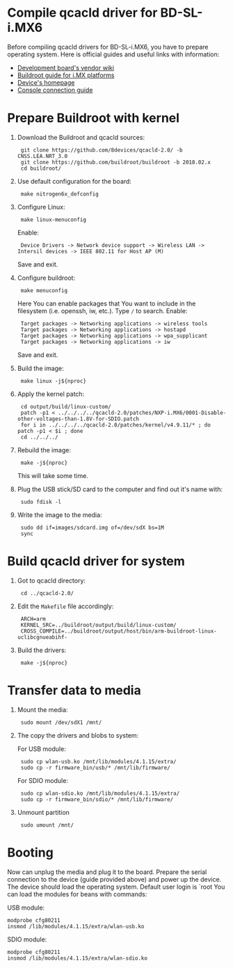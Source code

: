 Compile qcacld driver for BD-SL-i.MX6
=====================================

Before compiling qcacld drivers for BD-SL-i.MX6, you have to prepare operating system. Here is official guides and useful links with information:
 - [Development board's vendor wiki](https://boundarydevices.com/wiki/ "Boundary devices wiki")
 - [Buildroot guide for i.MX platforms](https://boundarydevices.com/imx-linux-kernel-4-9-for-nitrogen-platforms/  "Buildroot preparation guide")
 - [Device's homepage](https://boundarydevices.com/product/sabre-lite-imx6-sbc/ "Specification for BD-SL-i.MX6")
 - [Console connection guide](https://boundarydevices.com/just-getting-started/ "How to connect serial console")

# Prepare Buildroot with kernel

1. Download the Buildroot and qcacld sources:

		git clone https://github.com/8devices/qcacld-2.0/ -b CNSS.LEA.NRT_3.0
		git clone https://github.com/buildroot/buildroot -b 2018.02.x
		cd buildroot/

2. Use default configuration for the board:

		make nitrogen6x_defconfig

3. Configure Linux:

		make linux-menuconfig

	Enable:

		Device Drivers -> Network device support -> Wireless LAN -> Intersil devices -> IEEE 802.11 for Host AP (M)

	Save and exit.

4. Configure buildroot:

		make menuconfig

	Here You can enable packages that You want to include in the filesystem (i.e. openssh, iw, etc.). Type `/` to search.
	Enable:

		Target packages -> Networking applications -> wireless tools
		Target packages -> Networking applications -> hostapd
		Target packages -> Networking applications -> wpa_supplicant
		Target packages -> Networking applications -> iw

	Save and exit.

5. Build the image:

		make linux -j${nproc}

6. Apply the kernel patch:

		cd output/build/linux-custom/
		patch -p1 < ../../../../qcacld-2.0/patches/NXP-i.MX6/0001-Disable-other-voltages-than-1.8V-for-SDIO.patch
		for i in ../../../../qcacld-2.0/patches/kernel/v4.9.11/* ; do patch -p1 < $i ; done
		cd ../../../

7. Rebuild the image:

		make -j${nproc}

	This will take some time.

8. Plug the USB stick/SD card to the computer and find out it's name with:

		sudo fdisk -l

9. Write the image to the media:

		sudo dd if=images/sdcard.img of=/dev/sdX bs=1M
		sync

# Build qcacld driver for system

1. Got to qcacld directory:

		cd ../qcacld-2.0/

2. Edit the `Makefile` file accordingly:

		ARCH=arm
		KERNEL_SRC=../buildroot/output/build/linux-custom/
		CROSS_COMPILE=../buildroot/output/host/bin/arm-buildroot-linux-uclibcgnueabihf-

3. Build the drivers:

		make -j${nproc}

# Transfer data to media

1. Mount the media:

		sudo mount /dev/sdX1 /mnt/

2. The copy the drivers and blobs to system:

	For USB module:

		sudo cp wlan-usb.ko /mnt/lib/modules/4.1.15/extra/
		sudo cp -r firmware_bin/usb/* /mnt/lib/firmware/

	For SDIO module:

		sudo cp wlan-sdio.ko /mnt/lib/modules/4.1.15/extra/
		sudo cp -r firmware_bin/sdio/* /mnt/lib/firmware/

3. Unmount partition

		sudo umount /mnt/

# Booting

Now can unplug the media and plug it to the board.
Prepare the serial connection to the device (guide provided above) and power up the device.
The device should load the operating system. 
Default user login is `root
You can load the modules for beans with commands:

USB module:

	modprobe cfg80211
	insmod /lib/modules/4.1.15/extra/wlan-usb.ko

SDIO module:

	modprobe cfg80211
	insmod /lib/modules/4.1.15/extra/wlan-sdio.ko
